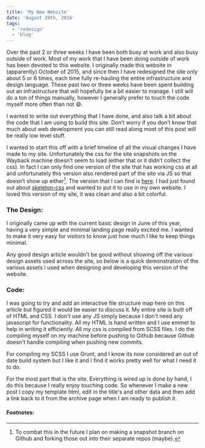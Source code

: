 ```yaml
---
title: 'My New Website'
date: 'August 28th, 2016'
tags:
  - 'redesign'
  - 'blog'
---
```


Over the past 2 or three weeks I have been both busy at work and also busy
outside of work. Most of my work that I have been doing outside of work has been
devoted to this website. I originally made this website in (apparently) October
of 2015, and since then I have redesigned the site only about 5 or 6 times, each
time fully re-hauling the entire infrastructure and design language. These past
two or three weeks have been spent building out an infrastructure that will
hopefully be a bit easier to manage. I still will do a ton of things manually,
however I generally prefer to touch the code myself more often than not 😄.

I wanted to write out everything that I have done, and also talk a bit about the
code that I am using to build this site. Don’t worry if you don’t know that much
about web development you can still read along most of this post will be really
low level stuff.

I wanted to start this off with a brief timeline of all the visual changes I
have made to my site. Unfortunately the css for the site snapshots on the
Wayback machine doesn’t seem to load (either that or it didn’t collect the css).
In fact I can only find one version of the site that has working css at all and
unfortunately this version also rendered part of the site via JS so that doesn’t
show up either[^1]. The version that I can find is
[here](http://web.archive.org/web/20160111084107/http://matthamlin.me/). I had
just found out about <a href="//getskeleton.com">skeleton-css</a> and wanted to
put it to use in my own website. I loved this version of my site, it was clean
and also a bit colorful.

<!-- The current version of the site, shown below in case it changes in the future,
is broken down into basically 4 page types as it is now. The first is the
<a href="#image1" class="link">home page</a> the second is
<a href="#image2" class="link">my resume</a>, the third is my
<a href="#image3" class="link">blog archive</a>, and the fourth is the layout of
a <a href="#image4" class="link">blog post</a>.

<figure class="figure" id="image1">
  <img src="../../../../../static/images/posts/landing.png" alt="Landing Page" class="img" />
  <figcaption class="horizontal--center">
      <h5>Landing Page</h5>
  </figcaption>
</figure>
<figure class="figure" id="image2">
  <img src="../../../../../static/images/posts/resume.png" alt="Resume Page" class="img" />
  <figcaption class="horizontal--center">
      <h5>Resume Page</h5>
  </figcaption>
</figure>
<figure class="figure" id="image3">
  <img src="../../../../../static/images/posts/archive.png" alt="Archive Page" class="img" />
  <figcaption class="horizontal--center">
      <h5>Archive Page</h5>
  </figcaption>
</figure>
<figure class="figure" id="image4">
  <img src="../../../../../static/images/posts/post.png" alt="Blog post page" class="img" />
  <figcaption class="horizontal--center">
      Blog post Page
  </figcaption>
</figure> -->

### The Design:

I originally came up with the current basic design in June of this year, having
a very simple and minimal landing page really excited me. I wanted to make it
very easy for visitors to know just how much I like to keep things minimal.

Any good design article wouldn't be good without showing off the various design
assets used across the site, so below is a quick demonstration of the various
assets I used when designing and developing this version of the website.

### Code:

I was going to try and add an interactive file structure map here on this
article but figured it would be easier to discuss it. My entire site is built
off of HTML and CSS. I don't use any JS simply because I don't need any
javascript for functionality. All my HTML is hand written and I use emmet to
help in writing it efficiently. All my css is compiled from SCSS files. I do the
compiling myself on my machine before pushing to Github because Github doesn't
handle compiling when pushing new commits.

For compiling my SCSS I use Grunt, and I know its now considered an out of date
build system but I like it and I find it works pretty well for what I need it to
do.

For the most part that is the site. Everything is wired up is done by hand, I do
this because I really enjoy touching code. So whenever I make a new post I copy
my template html, edit in the title's and other data and then add a link back to
it from the archive page when I am ready to publish it.

#### Footnotes:

[^1]:
    To combat this in the future I plan on making a snapshot branch on Github
    and forking those out into their separate repos (maybe).
